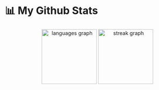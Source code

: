 <h1 align="left">📊 My Github Stats</h2>

###

<div align="center">
  <img src="https://github-readme-stats.vercel.app/api/top-langs?username=moonia&locale=en&hide_title=false&layout=compact&card_width=320&langs_count=5&theme=dracula&hide_border=false&order=2" height="150" alt="languages graph"  />
  <img src="https://streak-stats.demolab.com?user=moonia&locale=en&mode=daily&theme=dracula&hide_border=false&border_radius=5&order=3" height="150" alt="streak graph"  />
</div>

###
